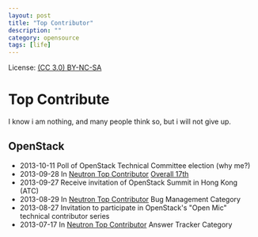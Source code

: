 ```yaml
---
layout: post
title: "Top Contributor"
description: ""
category: opensource
tags: [life]
---
```


License: [(CC 3.0) BY-NC-SA](http://creativecommons.org/licenses/by-nc-sa/3.0/)

# Top Contribute
I know i am nothing, and many people think so, but i will not give up.

## OpenStack
* 2013-10-11 Poll of OpenStack Technical Committee election (why me?)
* 2013-09-28 In [Neutron Top Contributor](https://launchpad.net/neutron/+topcontributors) [Overall 17th](/resources/neutron-top-20-2013-09-28.png)
* 2013-09-27 Receive invitation of OpenStack Summit in Hong Kong (ATC)
* 2013-08-29 In [Neutron Top Contributor](https://launchpad.net/neutron/+topcontributors) Bug Management Category
* 2013-08-27 Invitation to participate in OpenStack's "Open Mic" technical contributor series
* 2013-07-17 In [Neutron Top Contributor](https://launchpad.net/neutron/+topcontributors) Answer Tracker Category
